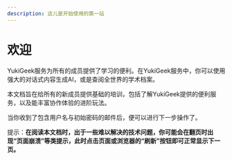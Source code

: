 ```yaml
---
description: 这儿是开始使用的第一站
---
```


# 欢迎

YukiGeek服务为所有的成员提供了学习的便利。在YukiGeek服务中，你可以使用强大的对话式内容生成AI，或是查阅全世界的学术档案。

本文档旨在给所有的新成员提供基础的培训，包括了解YukiGeek提供的便利服务，以及能丰富协作体验的进阶玩法。

当你收到了包含用户名与初始密码的邮件后，便可以进行下一步操作了。

提示：**在阅读本文档时，出于一些难以解决的技术问题，你可能会在翻页时出现“页面崩溃”等类提示，此时点击页面或浏览器的“刷新”按钮即可正常显示下一页。**
